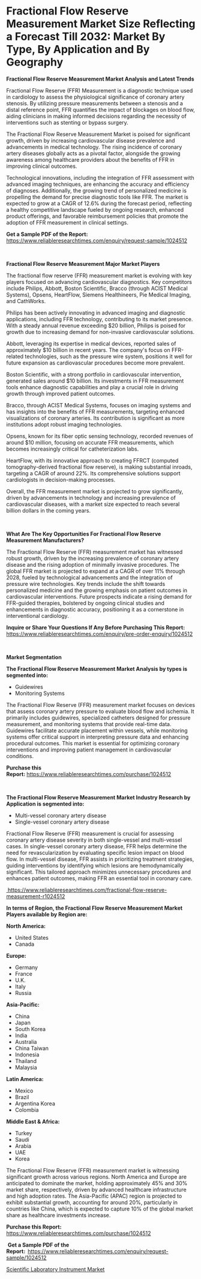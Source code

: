 <p><h1>Fractional Flow Reserve Measurement Market Size Reflecting a Forecast Till 2032: Market By Type, By Application and By Geography</h1></p><p><strong>Fractional Flow Reserve Measurement Market Analysis and Latest Trends</strong></p>
<p><p>Fractional Flow Reserve (FFR) Measurement is a diagnostic technique used in cardiology to assess the physiological significance of coronary artery stenosis. By utilizing pressure measurements between a stenosis and a distal reference point, FFR quantifies the impact of blockages on blood flow, aiding clinicians in making informed decisions regarding the necessity of interventions such as stenting or bypass surgery.</p><p>The Fractional Flow Reserve Measurement Market is poised for significant growth, driven by increasing cardiovascular disease prevalence and advancements in medical technology. The rising incidence of coronary artery diseases globally acts as a pivotal factor, alongside the growing awareness among healthcare providers about the benefits of FFR in improving clinical outcomes. </p><p>Technological innovations, including the integration of FFR assessment with advanced imaging techniques, are enhancing the accuracy and efficiency of diagnoses. Additionally, the growing trend of personalized medicine is propelling the demand for precise diagnostic tools like FFR. The market is expected to grow at a CAGR of 12.6% during the forecast period, reflecting a healthy competitive landscape fueled by ongoing research, enhanced product offerings, and favorable reimbursement policies that promote the adoption of FFR measurement in clinical settings.</p></p>
<p><strong>Get a Sample PDF of the Report:&nbsp;</strong> <a href="https://www.reliableresearchtimes.com/enquiry/request-sample/1024512?utm_campaign=2638&utm_medium=2&utm_source=Github&utm_content=ia&utm_term=06032025&utm_id=fractional-flow-reserve-measurement">https://www.reliableresearchtimes.com/enquiry/request-sample/1024512</a></p>
<p>&nbsp;</p>
<p><strong>Fractional Flow Reserve Measurement Major Market Players</strong></p>
<p><p>The fractional flow reserve (FFR) measurement market is evolving with key players focused on advancing cardiovascular diagnostics. Key competitors include Philips, Abbott, Boston Scientific, Bracco (through ACIST Medical Systems), Opsens, HeartFlow, Siemens Healthineers, Pie Medical Imaging, and CathWorks.</p><p>Philips has been actively innovating in advanced imaging and diagnostic applications, including FFR technology, contributing to its market presence. With a steady annual revenue exceeding $20 billion, Philips is poised for growth due to increasing demand for non-invasive cardiovascular solutions.</p><p>Abbott, leveraging its expertise in medical devices, reported sales of approximately $10 billion in recent years. The company's focus on FFR-related technologies, such as the pressure wire system, positions it well for future expansion as cardiovascular procedures become more prevalent.</p><p>Boston Scientific, with a strong portfolio in cardiovascular intervention, generated sales around $10 billion. Its investments in FFR measurement tools enhance diagnostic capabilities and play a crucial role in driving growth through improved patient outcomes.</p><p>Bracco, through ACIST Medical Systems, focuses on imaging systems and has insights into the benefits of FFR measurements, targeting enhanced visualizations of coronary arteries. Its contribution is significant as more institutions adopt robust imaging technologies.</p><p>Opsens, known for its fiber optic sensing technology, recorded revenues of around $10 million, focusing on accurate FFR measurements, which becomes increasingly critical for catheterization labs.</p><p>HeartFlow, with its innovative approach to creating FFRCT (computed tomography-derived fractional flow reserve), is making substantial inroads, targeting a CAGR of around 22%. Its comprehensive solutions support cardiologists in decision-making processes.</p><p>Overall, the FFR measurement market is projected to grow significantly, driven by advancements in technology and increasing prevalence of cardiovascular diseases, with a market size expected to reach several billion dollars in the coming years.</p></p>
<p>&nbsp;</p>
<p><strong>What Are The Key Opportunities For Fractional Flow Reserve Measurement Manufacturers?</strong></p>
<p><p>The Fractional Flow Reserve (FFR) measurement market has witnessed robust growth, driven by the increasing prevalence of coronary artery disease and the rising adoption of minimally invasive procedures. The global FFR market is projected to expand at a CAGR of over 11% through 2028, fueled by technological advancements and the integration of pressure wire technologies. Key trends include the shift towards personalized medicine and the growing emphasis on patient outcomes in cardiovascular interventions. Future prospects indicate a rising demand for FFR-guided therapies, bolstered by ongoing clinical studies and enhancements in diagnostic accuracy, positioning it as a cornerstone in interventional cardiology.</p></p>
<p><strong>Inquire or Share Your Questions If Any Before Purchasing This Report:</strong> <a href="https://www.reliableresearchtimes.com/enquiry/pre-order-enquiry/1024512?utm_campaign=2638&utm_medium=2&utm_source=Github&utm_content=ia&utm_term=06032025&utm_id=fractional-flow-reserve-measurement">https://www.reliableresearchtimes.com/enquiry/pre-order-enquiry/1024512</a></p>
<p>&nbsp;</p>
<p><strong>Market Segmentation</strong></p>
<p><strong>The Fractional Flow Reserve Measurement Market Analysis by types is segmented into:</strong></p>
<p><ul><li>Guidewires</li><li>Monitoring Systems</li></ul></p>
<p><p>The Fractional Flow Reserve (FFR) measurement market focuses on devices that assess coronary artery pressure to evaluate blood flow and ischemia. It primarily includes guidewires, specialized catheters designed for pressure measurement, and monitoring systems that provide real-time data. Guidewires facilitate accurate placement within vessels, while monitoring systems offer critical support in interpreting pressure data and enhancing procedural outcomes. This market is essential for optimizing coronary interventions and improving patient management in cardiovascular conditions.</p></p>
<p><strong>Purchase this Report:&nbsp;</strong><a href="https://www.reliableresearchtimes.com/purchase/1024512?utm_campaign=2638&utm_medium=2&utm_source=Github&utm_content=ia&utm_term=06032025&utm_id=fractional-flow-reserve-measurement">https://www.reliableresearchtimes.com/purchase/1024512</a></p>
<p>&nbsp;</p>
<p><strong>The Fractional Flow Reserve Measurement Market Industry Research by Application is segmented into:</strong></p>
<p><ul><li>Multi-vessel coronary artery disease</li><li>Single-vessel coronary artery disease</li></ul></p>
<p><p>Fractional Flow Reserve (FFR) measurement is crucial for assessing coronary artery disease severity in both single-vessel and multi-vessel cases. In single-vessel coronary artery disease, FFR helps determine the need for revascularization by evaluating specific lesion impact on blood flow. In multi-vessel disease, FFR assists in prioritizing treatment strategies, guiding interventions by identifying which lesions are hemodynamically significant. This tailored approach minimizes unnecessary procedures and enhances patient outcomes, making FFR an essential tool in coronary care.</p></p>
<p><a href="https://www.reliableresearchtimes.com/fractional-flow-reserve-measurement-r1024512?utm_campaign=2638&utm_medium=2&utm_source=Github&utm_content=ia&utm_term=06032025&utm_id=fractional-flow-reserve-measurement">&nbsp;https://www.reliableresearchtimes.com/fractional-flow-reserve-measurement-r1024512</a></p>
<p><strong>In terms of Region, the Fractional Flow Reserve Measurement Market Players available by Region are:</strong></p>
<p>
    <p> <strong> North America: </strong>
        <ul>
            <li>United States</li>
            <li>Canada</li>
        </ul>
        </p> 
    <p> <strong> Europe: </strong>
        <ul>
            <li>Germany</li>
            <li>France</li>
            <li>U.K.</li>
            <li>Italy</li>
            <li>Russia</li>
        </ul>
        </p> 
    <p> <strong> Asia-Pacific: </strong>
        <ul>
            <li>China</li>
            <li>Japan</li>
            <li>South Korea</li>
            <li>India</li>
            <li>Australia</li>
            <li>China Taiwan</li>
            <li>Indonesia</li>
            <li>Thailand</li>
            <li>Malaysia</li>
        </ul>
        </p> 
    <p> <strong> Latin America: </strong>
        <ul>
            <li>Mexico</li>
            <li>Brazil</li>
            <li>Argentina Korea</li>
            <li>Colombia</li>
        </ul>
        </p> 
    <p> <strong> Middle East & Africa: </strong>
        <ul>
            <li>Turkey</li>
            <li>Saudi</li>
            <li>Arabia</li>
            <li>UAE</li>
            <li>Korea</li>
        </ul>
    </p>
    </p>
<p><p>The Fractional Flow Reserve (FFR) measurement market is witnessing significant growth across various regions. North America and Europe are anticipated to dominate the market, holding approximately 45% and 30% market share, respectively, driven by advanced healthcare infrastructure and high adoption rates. The Asia-Pacific (APAC) region is projected to exhibit substantial growth, accounting for around 20%, particularly in countries like China, which is expected to capture 10% of the global market share as healthcare investments increase.</p></p>
<p><strong>Purchase this Report: </strong><a href="https://www.reliableresearchtimes.com/purchase/1024512?utm_campaign=2638&utm_medium=2&utm_source=Github&utm_content=ia&utm_term=06032025&utm_id=fractional-flow-reserve-measurement">https://www.reliableresearchtimes.com/purchase/1024512</a></p>
<p>&nbsp;<strong>Get a Sample PDF of the Report:&nbsp;&nbsp;</strong><a href="https://www.reliableresearchtimes.com/enquiry/request-sample/1024512?utm_campaign=2638&utm_medium=2&utm_source=Github&utm_content=ia&utm_term=06032025&utm_id=fractional-flow-reserve-measurement">https://www.reliableresearchtimes.com/enquiry/request-sample/1024512</a></p>
<p><strong></strong></p>
<p><p><a href="https://github.com/barnickclara79/Market-Research-Report-List-1/blob/main/scientific-laboratory-instrument-market.md?utm_campaign=2638&utm_medium=2&utm_source=Github&utm_content=ia&utm_term=06032025&utm_id=fractional-flow-reserve-measurement">Scientific Laboratory Instrument Market</a></p></p>